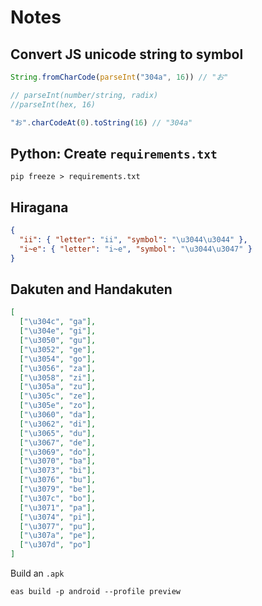 # Notes

## Convert JS unicode string to symbol

```js
String.fromCharCode(parseInt("304a", 16)) // "お"

// parseInt(number/string, radix)
//parseInt(hex, 16)

"お".charCodeAt(0).toString(16) // "304a"
```

## Python: Create `requirements.txt`

```
pip freeze > requirements.txt
```

## Hiragana

```json
{
  "ii": { "letter": "ii", "symbol": "\u3044\u3044" },
  "i~e": { "letter": "i~e", "symbol": "\u3044\u3047" }
}
```

## Dakuten and Handakuten

```json
[
  ["\u304c", "ga"],
  ["\u304e", "gi"],
  ["\u3050", "gu"],
  ["\u3052", "ge"],
  ["\u3054", "go"],
  ["\u3056", "za"],
  ["\u3058", "zi"],
  ["\u305a", "zu"],
  ["\u305c", "ze"],
  ["\u305e", "zo"],
  ["\u3060", "da"],
  ["\u3062", "di"],
  ["\u3065", "du"],
  ["\u3067", "de"],
  ["\u3069", "do"],
  ["\u3070", "ba"],
  ["\u3073", "bi"],
  ["\u3076", "bu"],
  ["\u3079", "be"],
  ["\u307c", "bo"],
  ["\u3071", "pa"],
  ["\u3074", "pi"],
  ["\u3077", "pu"],
  ["\u307a", "pe"],
  ["\u307d", "po"]
]
```

Build an `.apk`

```
eas build -p android --profile preview
```

